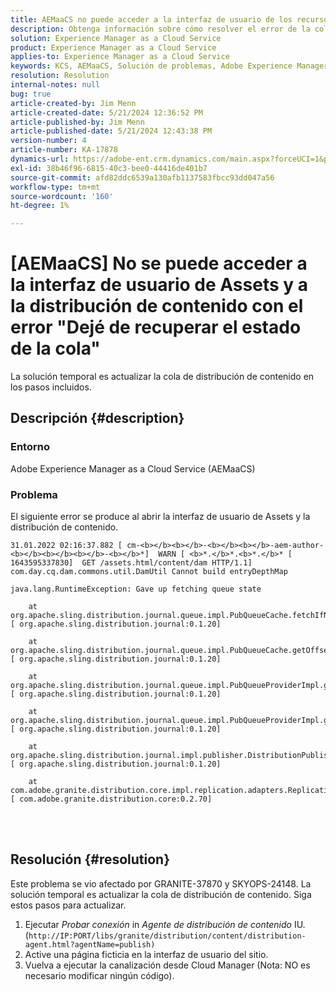 ```yaml
---
title: AEMaaCS no puede acceder a la interfaz de usuario de los recursos y a la distribución de contenido con el error "Dejar de recuperar el estado de cola"
description: Obtenga información sobre cómo resolver el error de la cola de distribución de contenido al abrir la interfaz de usuario de Assets y el agente de distribución de contenido en AEMaaCS.
solution: Experience Manager as a Cloud Service
product: Experience Manager as a Cloud Service
applies-to: Experience Manager as a Cloud Service
keywords: KCS, AEMaaCS, Solución de problemas, Adobe Experience Manager as a Cloud Service, acceso, error, IU de Assets, Distribución de contenido, Dejar de recuperar el estado de la cola
resolution: Resolution
internal-notes: null
bug: true
article-created-by: Jim Menn
article-created-date: 5/21/2024 12:36:52 PM
article-published-by: Jim Menn
article-published-date: 5/21/2024 12:43:38 PM
version-number: 4
article-number: KA-17878
dynamics-url: https://adobe-ent.crm.dynamics.com/main.aspx?forceUCI=1&pagetype=entityrecord&etn=knowledgearticle&id=e8f4d4c9-6e17-ef11-9f8a-6045bd006268
exl-id: 38b46f96-6815-40c3-bee0-44416de401b7
source-git-commit: afd82ddc6539a130afb1137583fbcc93dd047a56
workflow-type: tm+mt
source-wordcount: '160'
ht-degree: 1%

---
```


# [AEMaaCS] No se puede acceder a la interfaz de usuario de Assets y a la distribución de contenido con el error &quot;Dejé de recuperar el estado de la cola&quot;


La solución temporal es actualizar la cola de distribución de contenido en los pasos incluidos.

## Descripción {#description}


### <b>Entorno</b>

Adobe Experience Manager as a Cloud Service (AEMaaCS)



### <b>Problema</b>

El siguiente error se produce al abrir la interfaz de usuario de Assets y la distribución de contenido.




```
31.01.2022 02:16:37.882 [ cm-<b></b><b></b>-<b></b><b></b>-aem-author-<b></b><b></b><b></b>-<b></b>*]  WARN [ <b>*.</b>*.<b>*.</b>* [ 1643595337830]  GET /assets.html/content/dam HTTP/1.1]  com.day.cq.dam.commons.util.DamUtil Cannot build entryDepthMap

java.lang.RuntimeException: Gave up fetching queue state

    at org.apache.sling.distribution.journal.queue.impl.PubQueueCache.fetchIfNeeded(PubQueueCache.java:155) [ org.apache.sling.distribution.journal:0.1.20] 

    at org.apache.sling.distribution.journal.queue.impl.PubQueueCache.getOffsetQueue(PubQueueCache.java:117) [ org.apache.sling.distribution.journal:0.1.20] 

    at org.apache.sling.distribution.journal.queue.impl.PubQueueProviderImpl.getOffsetQueue(PubQueueProviderImpl.java:198) [ org.apache.sling.distribution.journal:0.1.20] 

    at org.apache.sling.distribution.journal.queue.impl.PubQueueProviderImpl.getQueue(PubQueueProviderImpl.java:173) [ org.apache.sling.distribution.journal:0.1.20] 

    at org.apache.sling.distribution.journal.impl.publisher.DistributionPublisher.getQueue(DistributionPublisher.java:226) [ org.apache.sling.distribution.journal:0.1.20] 

    at com.adobe.granite.distribution.core.impl.replication.adapters.ReplicationAgent.getQueue(ReplicationAgent.java:179) [ com.adobe.granite.distribution.core:0.2.70]
```



<br> <br>



## Resolución {#resolution}


Este problema se vio afectado por GRANITE-37870 y SKYOPS-24148. La solución temporal es actualizar la cola de distribución de contenido. Siga estos pasos para actualizar.

1. Ejecutar *Probar conexión* in *Agente de distribución de contenido* IU. (`http://IP:PORT/libs/granite/distribution/content/distribution-agent.html?agentName=publish)`
2. Active una página ficticia en la interfaz de usuario del sitio.
3. Vuelva a ejecutar la canalización desde Cloud Manager (Nota: NO es necesario modificar ningún código).
